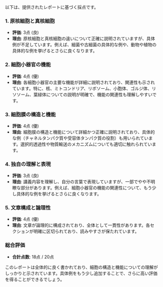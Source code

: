 以下は、提供されたレポートに基づく採点です。

### 1. 原核細胞と真核細胞
- **評価**: 3点 (良)
- **理由**: 原核細胞と真核細胞の違いについて正確に説明されていますが、具体例が不足しています。例えば、細菌や古細菌の具体的な例や、動物や植物の具体的な例を挙げるとさらに良くなります。

### 2. 細胞小器官の機能
- **評価**: 4点 (優)
- **理由**: 各細胞小器官の主要な機能が詳細に説明されており、関連性も示されています。特に、核、ミトコンドリア、リボソーム、小胞体、ゴルジ体、リソソーム、葉緑体についての説明が明確で、機能の関連性も理解しやすいです。

### 3. 細胞膜の構造と機能
- **評価**: 4点 (優)
- **理由**: 細胞膜の構造と機能について詳細かつ正確に説明されており、具体的な例（チャネルタンパク質や受容体タンパク質の役割）も用いられています。選択的透過性や物質輸送のメカニズムについても適切に触れられています。

### 4. 独自の理解と表現
- **評価**: 3点 (良)
- **理由**: 講義内容を理解し、自分の言葉で表現していますが、一部でやや不明瞭な部分があります。例えば、細胞小器官の機能の関連性について、もう少し具体的な例を挙げるとさらに良くなります。

### 5. 文章構成と論理性
- **評価**: 4点 (優)
- **理由**: 文章が論理的に構成されており、全体として一貫性があります。各セクションが明確に区切られており、読みやすさが保たれています。

### 総合評価
- **合計点数**: 18点 / 20点

このレポートは全体的に良く書かれており、細胞の構造と機能についての理解がしっかりと示されています。具体例をもう少し追加することで、さらに高い評価を得ることができるでしょう。
